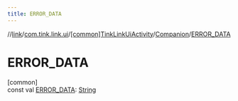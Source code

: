 ```yaml
---
title: ERROR_DATA
---
```

//[link](../../../../index.html)/[com.tink.link.ui](../../index.html)/[[common]TinkLinkUiActivity](../index.html)/[Companion](index.html)/[ERROR_DATA](-e-r-r-o-r_-d-a-t-a.html)



# ERROR_DATA



[common]\
const val [ERROR_DATA](-e-r-r-o-r_-d-a-t-a.html): [String](https://kotlinlang.org/api/latest/jvm/stdlib/kotlin/-string/index.html)




